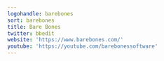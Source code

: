 ```yaml
---
logohandle: barebones
sort: barebones
title: Bare Bones
twitter: bbedit
website: 'https://www.barebones.com/'
youtube: 'https://youtube.com/barebonessoftware'
---
```

